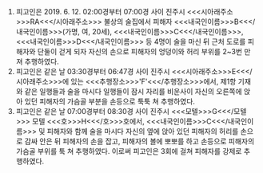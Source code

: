 1. 피고인은 2019. 6. 12. 02:00경부터 07:00경 사이 진주시 <<<시아래주소>>>RA<<</시아래주소>>> 불상의 술집에서 피해자 <<<내국인이름>>>B<<</내국인이름>>>(가명, 여, 20세), <<<내국인이름>>>C<<</내국인이름>>>, <<<내국인이름>>>D<<</내국인이름>>> 등 4명이 술을 마신 뒤 근처 도로를 피해자와 단둘이 걷게 되자 자신의 손으로 피해자의 엉덩이와 허리 부위를 2~3번 만져 추행하였다.
2. 피고인은 같은 날 03:30경부터 06:47경 사이 진주시 <<<시아래주소>>>E<<</시아래주소>>>에 있는 <<<추행장소>>>'F'<<</추행장소>>>에서, 제1항 기재와 같은 일행들과 술을 마시다 일행들이 잠시 자리를 비운사이 자신의 오른쪽에 앉아 있던 피해자의 가슴골 부분을 손등으로 툭툭 쳐 추행하였다.
3. 피고인은 같은 날 07:00경부터 08:30경 사이 진주시 <<<모텔>>>G<<</모텔>>> 모텔 <<<호>>>H<<</호>>>호에서, <<<내국인이름>>>C<<</내국인이름>>> 및 피해자와 함께 술을 마시다 자신의 옆에 앉아 있던 피해자의 허리를 손으로 감싸 안은 뒤 피해자의 손을 잡고, 피해자의 볼에 뽀뽀를 하고 손등으로 피해자의 가슴골 부위를 툭 쳐 추행하였다.
이로써 피고인은 3회에 걸쳐 피해자를 강제로 추행하였다.